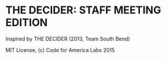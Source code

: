 # THE DECIDER: STAFF MEETING EDITION

Inspired by THE DECIDER (2013, Team South Bend)

MIT License, (c) Code for America Labs 2015

